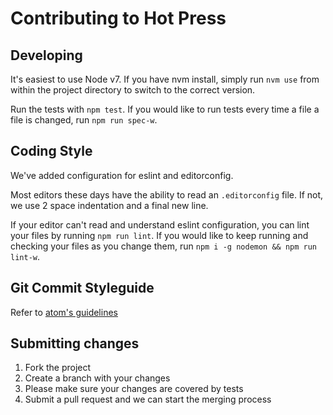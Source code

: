 # Contributing to Hot Press

## Developing

It's easiest to use Node v7. If you have nvm install, simply run `nvm use` from
within the project directory to switch to the correct version.

Run the tests with `npm test`. If you would like to run tests every time a file
a file is changed, run `npm run spec-w`.

## Coding Style

We've added configuration for eslint and editorconfig.

Most editors these days have the ability to read an `.editorconfig` file. If
not, we use 2 space indentation and a final new line.

If your editor can't read and understand eslint configuration, you can lint your
files by running `npm run lint`. If you would like to keep running and checking
your files as you change them, run `npm i -g nodemon && npm run lint-w`.

## Git Commit Styleguide

Refer to [atom's guidelines](https://github.com/atom/atom/blob/master/CONTRIBUTING.md#git-commit-messages)

## Submitting changes

1. Fork the project
1. Create a branch with your changes
1. Please make sure your changes are covered by tests
1. Submit a pull request and we can start the merging process
